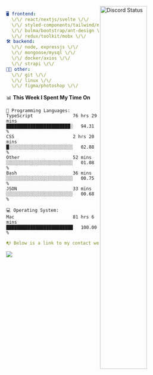 
<a href="https://discord.com/users/279302975371870218" target="_blank">
    <img width="50%" align="right" alt="Discord Status" src="https://lanyard.cnrad.dev/api/279302975371870218?bg=161B22&borderRadius=5px%205px%200%200&hideTimestamp=true&idleMessage=Just%20chillin%27%20at%20the%20moment&animated=true">
</a>

```yaml
🖥️ frontend: 
  \/\/ react/nextjs/svelte \/\/
  \/\/ styled-components/tailwind/mui/
  \/\/ bulma/bootstrap/ant-design \/\/
  \/\/ redux/toolkit/mobx \/\/
🛠 backend: 
  \/\/ node, expressjs \/\/
  \/\/ mongoose/mysql \/\/
  \/\/ docker/axios \/\/
  \/\/ strapi \/\/
👨‍💻 other: 
  \/\/ git \/\/ 
  \/\/ linux \/\/
  \/\/ figma/photoshop \/\/
```
<!--START_SECTION:waka-->
📊 **This Week I Spent My Time On** 

```text
💬 Programming Languages: 
TypeScript               76 hrs 29 mins      ████████████████████████░   94.31 % 
CSS                      2 hrs 20 mins       █░░░░░░░░░░░░░░░░░░░░░░░░   02.88 % 
Other                    52 mins             ░░░░░░░░░░░░░░░░░░░░░░░░░   01.08 % 
Bash                     36 mins             ░░░░░░░░░░░░░░░░░░░░░░░░░   00.75 % 
JSON                     33 mins             ░░░░░░░░░░░░░░░░░░░░░░░░░   00.68 % 

💻 Operating System: 
Mac                      81 hrs 6 mins       █████████████████████████   100.00 % 
```


<!--END_SECTION:waka-->
```yaml
📭 Below is a link to my contact website 
```
<a href="https://mxns.xyz" target="_black"> <img src="https://img.shields.io/badge/website-161B22?style=for-the-badge&logo=About.me&logoColor=white"></img> <a/>
